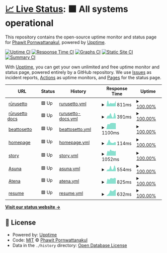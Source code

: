 # [📈 Live Status](https://status.helloyeew.dev): <!--live status--> **🟩 All systems operational**

This repository contains the open-source uptime monitor and status page for [Phawit Pornwattanakul](helloyeew.dev), powered by [Upptime](https://github.com/upptime/upptime).

[![Uptime CI](https://github.com/helloyeew/site-uptime-monitor/workflows/Uptime%20CI/badge.svg)](https://github.com/helloyeew/site-uptime-monitor/actions?query=workflow%3A%22Uptime+CI%22)
[![Response Time CI](https://github.com/helloyeew/site-uptime-monitor/workflows/Response%20Time%20CI/badge.svg)](https://github.com/helloyeew/site-uptime-monitor/actions?query=workflow%3A%22Response+Time+CI%22)
[![Graphs CI](https://github.com/helloyeew/site-uptime-monitor/workflows/Graphs%20CI/badge.svg)](https://github.com/helloyeew/site-uptime-monitor/actions?query=workflow%3A%22Graphs+CI%22)
[![Static Site CI](https://github.com/helloyeew/site-uptime-monitor/workflows/Static%20Site%20CI/badge.svg)](https://github.com/helloyeew/site-uptime-monitor/actions?query=workflow%3A%22Static+Site+CI%22)
[![Summary CI](https://github.com/helloyeew/site-uptime-monitor/workflows/Summary%20CI/badge.svg)](https://github.com/helloyeew/site-uptime-monitor/actions?query=workflow%3A%22Summary+CI%22)

With [Upptime](https://upptime.js.org), you can get your own unlimited and free uptime monitor and status page, powered entirely by a GitHub repository. We use [Issues](https://github.com/helloyeew/site-uptime-monitor/issues) as incident reports, [Actions](https://github.com/helloyeew/site-uptime-monitor/actions) as uptime monitors, and [Pages](https://status.helloyeew.dev) for the status page.

<!--start: status pages-->
<!-- This summary is generated by Upptime (https://github.com/upptime/upptime) -->
<!-- Do not edit this manually, your changes will be overwritten -->
<!-- prettier-ignore -->
| URL | Status | History | Response Time | Uptime |
| --- | ------ | ------- | ------------- | ------ |
| <img alt="" src="https://icons.duckduckgo.com/ip3/rulesets.info.ico" height="13"> [rūrusetto](https://rulesets.info/) | 🟩 Up | [rurusetto.yml](https://github.com/HelloYeew/site-uptime-monitor/commits/HEAD/history/rurusetto.yml) | <details><summary><img alt="Response time graph" src="./graphs/rurusetto/response-time-week.png" height="20"> 811ms</summary><br><a href="https://helloyeew.github.io/site-uptime-monitor/history/rurusetto"><img alt="Response time 675" src="https://img.shields.io/endpoint?url=https%3A%2F%2Fraw.githubusercontent.com%2FHelloYeew%2Fsite-uptime-monitor%2FHEAD%2Fapi%2Frurusetto%2Fresponse-time.json"></a><br><a href="https://helloyeew.github.io/site-uptime-monitor/history/rurusetto"><img alt="24-hour response time 1299" src="https://img.shields.io/endpoint?url=https%3A%2F%2Fraw.githubusercontent.com%2FHelloYeew%2Fsite-uptime-monitor%2FHEAD%2Fapi%2Frurusetto%2Fresponse-time-day.json"></a><br><a href="https://helloyeew.github.io/site-uptime-monitor/history/rurusetto"><img alt="7-day response time 811" src="https://img.shields.io/endpoint?url=https%3A%2F%2Fraw.githubusercontent.com%2FHelloYeew%2Fsite-uptime-monitor%2FHEAD%2Fapi%2Frurusetto%2Fresponse-time-week.json"></a><br><a href="https://helloyeew.github.io/site-uptime-monitor/history/rurusetto"><img alt="30-day response time 787" src="https://img.shields.io/endpoint?url=https%3A%2F%2Fraw.githubusercontent.com%2FHelloYeew%2Fsite-uptime-monitor%2FHEAD%2Fapi%2Frurusetto%2Fresponse-time-month.json"></a><br><a href="https://helloyeew.github.io/site-uptime-monitor/history/rurusetto"><img alt="1-year response time 712" src="https://img.shields.io/endpoint?url=https%3A%2F%2Fraw.githubusercontent.com%2FHelloYeew%2Fsite-uptime-monitor%2FHEAD%2Fapi%2Frurusetto%2Fresponse-time-year.json"></a></details> | <details><summary><a href="https://helloyeew.github.io/site-uptime-monitor/history/rurusetto">100.00%</a></summary><a href="https://helloyeew.github.io/site-uptime-monitor/history/rurusetto"><img alt="All-time uptime 99.99%" src="https://img.shields.io/endpoint?url=https%3A%2F%2Fraw.githubusercontent.com%2FHelloYeew%2Fsite-uptime-monitor%2FHEAD%2Fapi%2Frurusetto%2Fuptime.json"></a><br><a href="https://helloyeew.github.io/site-uptime-monitor/history/rurusetto"><img alt="24-hour uptime 100.00%" src="https://img.shields.io/endpoint?url=https%3A%2F%2Fraw.githubusercontent.com%2FHelloYeew%2Fsite-uptime-monitor%2FHEAD%2Fapi%2Frurusetto%2Fuptime-day.json"></a><br><a href="https://helloyeew.github.io/site-uptime-monitor/history/rurusetto"><img alt="7-day uptime 100.00%" src="https://img.shields.io/endpoint?url=https%3A%2F%2Fraw.githubusercontent.com%2FHelloYeew%2Fsite-uptime-monitor%2FHEAD%2Fapi%2Frurusetto%2Fuptime-week.json"></a><br><a href="https://helloyeew.github.io/site-uptime-monitor/history/rurusetto"><img alt="30-day uptime 100.00%" src="https://img.shields.io/endpoint?url=https%3A%2F%2Fraw.githubusercontent.com%2FHelloYeew%2Fsite-uptime-monitor%2FHEAD%2Fapi%2Frurusetto%2Fuptime-month.json"></a><br><a href="https://helloyeew.github.io/site-uptime-monitor/history/rurusetto"><img alt="1-year uptime 100.00%" src="https://img.shields.io/endpoint?url=https%3A%2F%2Fraw.githubusercontent.com%2FHelloYeew%2Fsite-uptime-monitor%2FHEAD%2Fapi%2Frurusetto%2Fuptime-year.json"></a></details>
| <img alt="" src="https://icons.duckduckgo.com/ip3/docs.rulesets.info.ico" height="13"> [rūrusetto docs](https://docs.rulesets.info/) | 🟩 Up | [rurusetto-docs.yml](https://github.com/HelloYeew/site-uptime-monitor/commits/HEAD/history/rurusetto-docs.yml) | <details><summary><img alt="Response time graph" src="./graphs/rurusetto-docs/response-time-week.png" height="20"> 391ms</summary><br><a href="https://helloyeew.github.io/site-uptime-monitor/history/rurusetto-docs"><img alt="Response time 301" src="https://img.shields.io/endpoint?url=https%3A%2F%2Fraw.githubusercontent.com%2FHelloYeew%2Fsite-uptime-monitor%2FHEAD%2Fapi%2Frurusetto-docs%2Fresponse-time.json"></a><br><a href="https://helloyeew.github.io/site-uptime-monitor/history/rurusetto-docs"><img alt="24-hour response time 415" src="https://img.shields.io/endpoint?url=https%3A%2F%2Fraw.githubusercontent.com%2FHelloYeew%2Fsite-uptime-monitor%2FHEAD%2Fapi%2Frurusetto-docs%2Fresponse-time-day.json"></a><br><a href="https://helloyeew.github.io/site-uptime-monitor/history/rurusetto-docs"><img alt="7-day response time 391" src="https://img.shields.io/endpoint?url=https%3A%2F%2Fraw.githubusercontent.com%2FHelloYeew%2Fsite-uptime-monitor%2FHEAD%2Fapi%2Frurusetto-docs%2Fresponse-time-week.json"></a><br><a href="https://helloyeew.github.io/site-uptime-monitor/history/rurusetto-docs"><img alt="30-day response time 328" src="https://img.shields.io/endpoint?url=https%3A%2F%2Fraw.githubusercontent.com%2FHelloYeew%2Fsite-uptime-monitor%2FHEAD%2Fapi%2Frurusetto-docs%2Fresponse-time-month.json"></a><br><a href="https://helloyeew.github.io/site-uptime-monitor/history/rurusetto-docs"><img alt="1-year response time 281" src="https://img.shields.io/endpoint?url=https%3A%2F%2Fraw.githubusercontent.com%2FHelloYeew%2Fsite-uptime-monitor%2FHEAD%2Fapi%2Frurusetto-docs%2Fresponse-time-year.json"></a></details> | <details><summary><a href="https://helloyeew.github.io/site-uptime-monitor/history/rurusetto-docs">100.00%</a></summary><a href="https://helloyeew.github.io/site-uptime-monitor/history/rurusetto-docs"><img alt="All-time uptime 99.98%" src="https://img.shields.io/endpoint?url=https%3A%2F%2Fraw.githubusercontent.com%2FHelloYeew%2Fsite-uptime-monitor%2FHEAD%2Fapi%2Frurusetto-docs%2Fuptime.json"></a><br><a href="https://helloyeew.github.io/site-uptime-monitor/history/rurusetto-docs"><img alt="24-hour uptime 100.00%" src="https://img.shields.io/endpoint?url=https%3A%2F%2Fraw.githubusercontent.com%2FHelloYeew%2Fsite-uptime-monitor%2FHEAD%2Fapi%2Frurusetto-docs%2Fuptime-day.json"></a><br><a href="https://helloyeew.github.io/site-uptime-monitor/history/rurusetto-docs"><img alt="7-day uptime 100.00%" src="https://img.shields.io/endpoint?url=https%3A%2F%2Fraw.githubusercontent.com%2FHelloYeew%2Fsite-uptime-monitor%2FHEAD%2Fapi%2Frurusetto-docs%2Fuptime-week.json"></a><br><a href="https://helloyeew.github.io/site-uptime-monitor/history/rurusetto-docs"><img alt="30-day uptime 100.00%" src="https://img.shields.io/endpoint?url=https%3A%2F%2Fraw.githubusercontent.com%2FHelloYeew%2Fsite-uptime-monitor%2FHEAD%2Fapi%2Frurusetto-docs%2Fuptime-month.json"></a><br><a href="https://helloyeew.github.io/site-uptime-monitor/history/rurusetto-docs"><img alt="1-year uptime 100.00%" src="https://img.shields.io/endpoint?url=https%3A%2F%2Fraw.githubusercontent.com%2FHelloYeew%2Fsite-uptime-monitor%2FHEAD%2Fapi%2Frurusetto-docs%2Fuptime-year.json"></a></details>
| <img alt="" src="https://icons.duckduckgo.com/ip3/beatsets.info.ico" height="13"> [beattosetto](https://beatsets.info/) | 🟩 Up | [beattosetto.yml](https://github.com/HelloYeew/site-uptime-monitor/commits/HEAD/history/beattosetto.yml) | <details><summary><img alt="Response time graph" src="./graphs/beattosetto/response-time-week.png" height="20"> 1100ms</summary><br><a href="https://helloyeew.github.io/site-uptime-monitor/history/beattosetto"><img alt="Response time 1051" src="https://img.shields.io/endpoint?url=https%3A%2F%2Fraw.githubusercontent.com%2FHelloYeew%2Fsite-uptime-monitor%2FHEAD%2Fapi%2Fbeattosetto%2Fresponse-time.json"></a><br><a href="https://helloyeew.github.io/site-uptime-monitor/history/beattosetto"><img alt="24-hour response time 1095" src="https://img.shields.io/endpoint?url=https%3A%2F%2Fraw.githubusercontent.com%2FHelloYeew%2Fsite-uptime-monitor%2FHEAD%2Fapi%2Fbeattosetto%2Fresponse-time-day.json"></a><br><a href="https://helloyeew.github.io/site-uptime-monitor/history/beattosetto"><img alt="7-day response time 1100" src="https://img.shields.io/endpoint?url=https%3A%2F%2Fraw.githubusercontent.com%2FHelloYeew%2Fsite-uptime-monitor%2FHEAD%2Fapi%2Fbeattosetto%2Fresponse-time-week.json"></a><br><a href="https://helloyeew.github.io/site-uptime-monitor/history/beattosetto"><img alt="30-day response time 1031" src="https://img.shields.io/endpoint?url=https%3A%2F%2Fraw.githubusercontent.com%2FHelloYeew%2Fsite-uptime-monitor%2FHEAD%2Fapi%2Fbeattosetto%2Fresponse-time-month.json"></a><br><a href="https://helloyeew.github.io/site-uptime-monitor/history/beattosetto"><img alt="1-year response time 1066" src="https://img.shields.io/endpoint?url=https%3A%2F%2Fraw.githubusercontent.com%2FHelloYeew%2Fsite-uptime-monitor%2FHEAD%2Fapi%2Fbeattosetto%2Fresponse-time-year.json"></a></details> | <details><summary><a href="https://helloyeew.github.io/site-uptime-monitor/history/beattosetto">100.00%</a></summary><a href="https://helloyeew.github.io/site-uptime-monitor/history/beattosetto"><img alt="All-time uptime 100.00%" src="https://img.shields.io/endpoint?url=https%3A%2F%2Fraw.githubusercontent.com%2FHelloYeew%2Fsite-uptime-monitor%2FHEAD%2Fapi%2Fbeattosetto%2Fuptime.json"></a><br><a href="https://helloyeew.github.io/site-uptime-monitor/history/beattosetto"><img alt="24-hour uptime 100.00%" src="https://img.shields.io/endpoint?url=https%3A%2F%2Fraw.githubusercontent.com%2FHelloYeew%2Fsite-uptime-monitor%2FHEAD%2Fapi%2Fbeattosetto%2Fuptime-day.json"></a><br><a href="https://helloyeew.github.io/site-uptime-monitor/history/beattosetto"><img alt="7-day uptime 100.00%" src="https://img.shields.io/endpoint?url=https%3A%2F%2Fraw.githubusercontent.com%2FHelloYeew%2Fsite-uptime-monitor%2FHEAD%2Fapi%2Fbeattosetto%2Fuptime-week.json"></a><br><a href="https://helloyeew.github.io/site-uptime-monitor/history/beattosetto"><img alt="30-day uptime 100.00%" src="https://img.shields.io/endpoint?url=https%3A%2F%2Fraw.githubusercontent.com%2FHelloYeew%2Fsite-uptime-monitor%2FHEAD%2Fapi%2Fbeattosetto%2Fuptime-month.json"></a><br><a href="https://helloyeew.github.io/site-uptime-monitor/history/beattosetto"><img alt="1-year uptime 100.00%" src="https://img.shields.io/endpoint?url=https%3A%2F%2Fraw.githubusercontent.com%2FHelloYeew%2Fsite-uptime-monitor%2FHEAD%2Fapi%2Fbeattosetto%2Fuptime-year.json"></a></details>
| <img alt="" src="https://icons.duckduckgo.com/ip3/helloyeew.dev.ico" height="13"> [homepage](https://helloyeew.dev/) | 🟩 Up | [homepage.yml](https://github.com/HelloYeew/site-uptime-monitor/commits/HEAD/history/homepage.yml) | <details><summary><img alt="Response time graph" src="./graphs/homepage/response-time-week.png" height="20"> 114ms</summary><br><a href="https://helloyeew.github.io/site-uptime-monitor/history/homepage"><img alt="Response time 174" src="https://img.shields.io/endpoint?url=https%3A%2F%2Fraw.githubusercontent.com%2FHelloYeew%2Fsite-uptime-monitor%2FHEAD%2Fapi%2Fhomepage%2Fresponse-time.json"></a><br><a href="https://helloyeew.github.io/site-uptime-monitor/history/homepage"><img alt="24-hour response time 104" src="https://img.shields.io/endpoint?url=https%3A%2F%2Fraw.githubusercontent.com%2FHelloYeew%2Fsite-uptime-monitor%2FHEAD%2Fapi%2Fhomepage%2Fresponse-time-day.json"></a><br><a href="https://helloyeew.github.io/site-uptime-monitor/history/homepage"><img alt="7-day response time 114" src="https://img.shields.io/endpoint?url=https%3A%2F%2Fraw.githubusercontent.com%2FHelloYeew%2Fsite-uptime-monitor%2FHEAD%2Fapi%2Fhomepage%2Fresponse-time-week.json"></a><br><a href="https://helloyeew.github.io/site-uptime-monitor/history/homepage"><img alt="30-day response time 117" src="https://img.shields.io/endpoint?url=https%3A%2F%2Fraw.githubusercontent.com%2FHelloYeew%2Fsite-uptime-monitor%2FHEAD%2Fapi%2Fhomepage%2Fresponse-time-month.json"></a><br><a href="https://helloyeew.github.io/site-uptime-monitor/history/homepage"><img alt="1-year response time 122" src="https://img.shields.io/endpoint?url=https%3A%2F%2Fraw.githubusercontent.com%2FHelloYeew%2Fsite-uptime-monitor%2FHEAD%2Fapi%2Fhomepage%2Fresponse-time-year.json"></a></details> | <details><summary><a href="https://helloyeew.github.io/site-uptime-monitor/history/homepage">100.00%</a></summary><a href="https://helloyeew.github.io/site-uptime-monitor/history/homepage"><img alt="All-time uptime 99.88%" src="https://img.shields.io/endpoint?url=https%3A%2F%2Fraw.githubusercontent.com%2FHelloYeew%2Fsite-uptime-monitor%2FHEAD%2Fapi%2Fhomepage%2Fuptime.json"></a><br><a href="https://helloyeew.github.io/site-uptime-monitor/history/homepage"><img alt="24-hour uptime 100.00%" src="https://img.shields.io/endpoint?url=https%3A%2F%2Fraw.githubusercontent.com%2FHelloYeew%2Fsite-uptime-monitor%2FHEAD%2Fapi%2Fhomepage%2Fuptime-day.json"></a><br><a href="https://helloyeew.github.io/site-uptime-monitor/history/homepage"><img alt="7-day uptime 100.00%" src="https://img.shields.io/endpoint?url=https%3A%2F%2Fraw.githubusercontent.com%2FHelloYeew%2Fsite-uptime-monitor%2FHEAD%2Fapi%2Fhomepage%2Fuptime-week.json"></a><br><a href="https://helloyeew.github.io/site-uptime-monitor/history/homepage"><img alt="30-day uptime 100.00%" src="https://img.shields.io/endpoint?url=https%3A%2F%2Fraw.githubusercontent.com%2FHelloYeew%2Fsite-uptime-monitor%2FHEAD%2Fapi%2Fhomepage%2Fuptime-month.json"></a><br><a href="https://helloyeew.github.io/site-uptime-monitor/history/homepage"><img alt="1-year uptime 99.70%" src="https://img.shields.io/endpoint?url=https%3A%2F%2Fraw.githubusercontent.com%2FHelloYeew%2Fsite-uptime-monitor%2FHEAD%2Fapi%2Fhomepage%2Fuptime-year.json"></a></details>
| <img alt="" src="https://icons.duckduckgo.com/ip3/story.helloyeew.dev.ico" height="13"> [story](https://story.helloyeew.dev/) | 🟩 Up | [story.yml](https://github.com/HelloYeew/site-uptime-monitor/commits/HEAD/history/story.yml) | <details><summary><img alt="Response time graph" src="./graphs/story/response-time-week.png" height="20"> 1052ms</summary><br><a href="https://helloyeew.github.io/site-uptime-monitor/history/story"><img alt="Response time 1580" src="https://img.shields.io/endpoint?url=https%3A%2F%2Fraw.githubusercontent.com%2FHelloYeew%2Fsite-uptime-monitor%2FHEAD%2Fapi%2Fstory%2Fresponse-time.json"></a><br><a href="https://helloyeew.github.io/site-uptime-monitor/history/story"><img alt="24-hour response time 996" src="https://img.shields.io/endpoint?url=https%3A%2F%2Fraw.githubusercontent.com%2FHelloYeew%2Fsite-uptime-monitor%2FHEAD%2Fapi%2Fstory%2Fresponse-time-day.json"></a><br><a href="https://helloyeew.github.io/site-uptime-monitor/history/story"><img alt="7-day response time 1052" src="https://img.shields.io/endpoint?url=https%3A%2F%2Fraw.githubusercontent.com%2FHelloYeew%2Fsite-uptime-monitor%2FHEAD%2Fapi%2Fstory%2Fresponse-time-week.json"></a><br><a href="https://helloyeew.github.io/site-uptime-monitor/history/story"><img alt="30-day response time 1051" src="https://img.shields.io/endpoint?url=https%3A%2F%2Fraw.githubusercontent.com%2FHelloYeew%2Fsite-uptime-monitor%2FHEAD%2Fapi%2Fstory%2Fresponse-time-month.json"></a><br><a href="https://helloyeew.github.io/site-uptime-monitor/history/story"><img alt="1-year response time 1553" src="https://img.shields.io/endpoint?url=https%3A%2F%2Fraw.githubusercontent.com%2FHelloYeew%2Fsite-uptime-monitor%2FHEAD%2Fapi%2Fstory%2Fresponse-time-year.json"></a></details> | <details><summary><a href="https://helloyeew.github.io/site-uptime-monitor/history/story">100.00%</a></summary><a href="https://helloyeew.github.io/site-uptime-monitor/history/story"><img alt="All-time uptime 99.49%" src="https://img.shields.io/endpoint?url=https%3A%2F%2Fraw.githubusercontent.com%2FHelloYeew%2Fsite-uptime-monitor%2FHEAD%2Fapi%2Fstory%2Fuptime.json"></a><br><a href="https://helloyeew.github.io/site-uptime-monitor/history/story"><img alt="24-hour uptime 100.00%" src="https://img.shields.io/endpoint?url=https%3A%2F%2Fraw.githubusercontent.com%2FHelloYeew%2Fsite-uptime-monitor%2FHEAD%2Fapi%2Fstory%2Fuptime-day.json"></a><br><a href="https://helloyeew.github.io/site-uptime-monitor/history/story"><img alt="7-day uptime 100.00%" src="https://img.shields.io/endpoint?url=https%3A%2F%2Fraw.githubusercontent.com%2FHelloYeew%2Fsite-uptime-monitor%2FHEAD%2Fapi%2Fstory%2Fuptime-week.json"></a><br><a href="https://helloyeew.github.io/site-uptime-monitor/history/story"><img alt="30-day uptime 100.00%" src="https://img.shields.io/endpoint?url=https%3A%2F%2Fraw.githubusercontent.com%2FHelloYeew%2Fsite-uptime-monitor%2FHEAD%2Fapi%2Fstory%2Fuptime-month.json"></a><br><a href="https://helloyeew.github.io/site-uptime-monitor/history/story"><img alt="1-year uptime 99.80%" src="https://img.shields.io/endpoint?url=https%3A%2F%2Fraw.githubusercontent.com%2FHelloYeew%2Fsite-uptime-monitor%2FHEAD%2Fapi%2Fstory%2Fuptime-year.json"></a></details>
| <img alt="" src="https://icons.duckduckgo.com/ip3/asuna.helloyeew.dev.ico" height="13"> [Asuna](https://asuna.helloyeew.dev/) | 🟩 Up | [asuna.yml](https://github.com/HelloYeew/site-uptime-monitor/commits/HEAD/history/asuna.yml) | <details><summary><img alt="Response time graph" src="./graphs/asuna/response-time-week.png" height="20"> 554ms</summary><br><a href="https://helloyeew.github.io/site-uptime-monitor/history/asuna"><img alt="Response time 557" src="https://img.shields.io/endpoint?url=https%3A%2F%2Fraw.githubusercontent.com%2FHelloYeew%2Fsite-uptime-monitor%2FHEAD%2Fapi%2Fasuna%2Fresponse-time.json"></a><br><a href="https://helloyeew.github.io/site-uptime-monitor/history/asuna"><img alt="24-hour response time 379" src="https://img.shields.io/endpoint?url=https%3A%2F%2Fraw.githubusercontent.com%2FHelloYeew%2Fsite-uptime-monitor%2FHEAD%2Fapi%2Fasuna%2Fresponse-time-day.json"></a><br><a href="https://helloyeew.github.io/site-uptime-monitor/history/asuna"><img alt="7-day response time 554" src="https://img.shields.io/endpoint?url=https%3A%2F%2Fraw.githubusercontent.com%2FHelloYeew%2Fsite-uptime-monitor%2FHEAD%2Fapi%2Fasuna%2Fresponse-time-week.json"></a><br><a href="https://helloyeew.github.io/site-uptime-monitor/history/asuna"><img alt="30-day response time 574" src="https://img.shields.io/endpoint?url=https%3A%2F%2Fraw.githubusercontent.com%2FHelloYeew%2Fsite-uptime-monitor%2FHEAD%2Fapi%2Fasuna%2Fresponse-time-month.json"></a><br><a href="https://helloyeew.github.io/site-uptime-monitor/history/asuna"><img alt="1-year response time 505" src="https://img.shields.io/endpoint?url=https%3A%2F%2Fraw.githubusercontent.com%2FHelloYeew%2Fsite-uptime-monitor%2FHEAD%2Fapi%2Fasuna%2Fresponse-time-year.json"></a></details> | <details><summary><a href="https://helloyeew.github.io/site-uptime-monitor/history/asuna">100.00%</a></summary><a href="https://helloyeew.github.io/site-uptime-monitor/history/asuna"><img alt="All-time uptime 99.99%" src="https://img.shields.io/endpoint?url=https%3A%2F%2Fraw.githubusercontent.com%2FHelloYeew%2Fsite-uptime-monitor%2FHEAD%2Fapi%2Fasuna%2Fuptime.json"></a><br><a href="https://helloyeew.github.io/site-uptime-monitor/history/asuna"><img alt="24-hour uptime 100.00%" src="https://img.shields.io/endpoint?url=https%3A%2F%2Fraw.githubusercontent.com%2FHelloYeew%2Fsite-uptime-monitor%2FHEAD%2Fapi%2Fasuna%2Fuptime-day.json"></a><br><a href="https://helloyeew.github.io/site-uptime-monitor/history/asuna"><img alt="7-day uptime 100.00%" src="https://img.shields.io/endpoint?url=https%3A%2F%2Fraw.githubusercontent.com%2FHelloYeew%2Fsite-uptime-monitor%2FHEAD%2Fapi%2Fasuna%2Fuptime-week.json"></a><br><a href="https://helloyeew.github.io/site-uptime-monitor/history/asuna"><img alt="30-day uptime 100.00%" src="https://img.shields.io/endpoint?url=https%3A%2F%2Fraw.githubusercontent.com%2FHelloYeew%2Fsite-uptime-monitor%2FHEAD%2Fapi%2Fasuna%2Fuptime-month.json"></a><br><a href="https://helloyeew.github.io/site-uptime-monitor/history/asuna"><img alt="1-year uptime 99.99%" src="https://img.shields.io/endpoint?url=https%3A%2F%2Fraw.githubusercontent.com%2FHelloYeew%2Fsite-uptime-monitor%2FHEAD%2Fapi%2Fasuna%2Fuptime-year.json"></a></details>
| <img alt="" src="https://icons.duckduckgo.com/ip3/atena.helloyeew.dev.ico" height="13"> [Atena](https://atena.helloyeew.dev/) | 🟩 Up | [atena.yml](https://github.com/HelloYeew/site-uptime-monitor/commits/HEAD/history/atena.yml) | <details><summary><img alt="Response time graph" src="./graphs/atena/response-time-week.png" height="20"> 825ms</summary><br><a href="https://helloyeew.github.io/site-uptime-monitor/history/atena"><img alt="Response time 904" src="https://img.shields.io/endpoint?url=https%3A%2F%2Fraw.githubusercontent.com%2FHelloYeew%2Fsite-uptime-monitor%2FHEAD%2Fapi%2Fatena%2Fresponse-time.json"></a><br><a href="https://helloyeew.github.io/site-uptime-monitor/history/atena"><img alt="24-hour response time 862" src="https://img.shields.io/endpoint?url=https%3A%2F%2Fraw.githubusercontent.com%2FHelloYeew%2Fsite-uptime-monitor%2FHEAD%2Fapi%2Fatena%2Fresponse-time-day.json"></a><br><a href="https://helloyeew.github.io/site-uptime-monitor/history/atena"><img alt="7-day response time 825" src="https://img.shields.io/endpoint?url=https%3A%2F%2Fraw.githubusercontent.com%2FHelloYeew%2Fsite-uptime-monitor%2FHEAD%2Fapi%2Fatena%2Fresponse-time-week.json"></a><br><a href="https://helloyeew.github.io/site-uptime-monitor/history/atena"><img alt="30-day response time 778" src="https://img.shields.io/endpoint?url=https%3A%2F%2Fraw.githubusercontent.com%2FHelloYeew%2Fsite-uptime-monitor%2FHEAD%2Fapi%2Fatena%2Fresponse-time-month.json"></a><br><a href="https://helloyeew.github.io/site-uptime-monitor/history/atena"><img alt="1-year response time 904" src="https://img.shields.io/endpoint?url=https%3A%2F%2Fraw.githubusercontent.com%2FHelloYeew%2Fsite-uptime-monitor%2FHEAD%2Fapi%2Fatena%2Fresponse-time-year.json"></a></details> | <details><summary><a href="https://helloyeew.github.io/site-uptime-monitor/history/atena">100.00%</a></summary><a href="https://helloyeew.github.io/site-uptime-monitor/history/atena"><img alt="All-time uptime 100.00%" src="https://img.shields.io/endpoint?url=https%3A%2F%2Fraw.githubusercontent.com%2FHelloYeew%2Fsite-uptime-monitor%2FHEAD%2Fapi%2Fatena%2Fuptime.json"></a><br><a href="https://helloyeew.github.io/site-uptime-monitor/history/atena"><img alt="24-hour uptime 100.00%" src="https://img.shields.io/endpoint?url=https%3A%2F%2Fraw.githubusercontent.com%2FHelloYeew%2Fsite-uptime-monitor%2FHEAD%2Fapi%2Fatena%2Fuptime-day.json"></a><br><a href="https://helloyeew.github.io/site-uptime-monitor/history/atena"><img alt="7-day uptime 100.00%" src="https://img.shields.io/endpoint?url=https%3A%2F%2Fraw.githubusercontent.com%2FHelloYeew%2Fsite-uptime-monitor%2FHEAD%2Fapi%2Fatena%2Fuptime-week.json"></a><br><a href="https://helloyeew.github.io/site-uptime-monitor/history/atena"><img alt="30-day uptime 100.00%" src="https://img.shields.io/endpoint?url=https%3A%2F%2Fraw.githubusercontent.com%2FHelloYeew%2Fsite-uptime-monitor%2FHEAD%2Fapi%2Fatena%2Fuptime-month.json"></a><br><a href="https://helloyeew.github.io/site-uptime-monitor/history/atena"><img alt="1-year uptime 100.00%" src="https://img.shields.io/endpoint?url=https%3A%2F%2Fraw.githubusercontent.com%2FHelloYeew%2Fsite-uptime-monitor%2FHEAD%2Fapi%2Fatena%2Fuptime-year.json"></a></details>
| <img alt="" src="https://icons.duckduckgo.com/ip3/resume.helloyeew.dev.ico" height="13"> [resume](https://resume.helloyeew.dev/) | 🟩 Up | [resume.yml](https://github.com/HelloYeew/site-uptime-monitor/commits/HEAD/history/resume.yml) | <details><summary><img alt="Response time graph" src="./graphs/resume/response-time-week.png" height="20"> 632ms</summary><br><a href="https://helloyeew.github.io/site-uptime-monitor/history/resume"><img alt="Response time 626" src="https://img.shields.io/endpoint?url=https%3A%2F%2Fraw.githubusercontent.com%2FHelloYeew%2Fsite-uptime-monitor%2FHEAD%2Fapi%2Fresume%2Fresponse-time.json"></a><br><a href="https://helloyeew.github.io/site-uptime-monitor/history/resume"><img alt="24-hour response time 168" src="https://img.shields.io/endpoint?url=https%3A%2F%2Fraw.githubusercontent.com%2FHelloYeew%2Fsite-uptime-monitor%2FHEAD%2Fapi%2Fresume%2Fresponse-time-day.json"></a><br><a href="https://helloyeew.github.io/site-uptime-monitor/history/resume"><img alt="7-day response time 632" src="https://img.shields.io/endpoint?url=https%3A%2F%2Fraw.githubusercontent.com%2FHelloYeew%2Fsite-uptime-monitor%2FHEAD%2Fapi%2Fresume%2Fresponse-time-week.json"></a><br><a href="https://helloyeew.github.io/site-uptime-monitor/history/resume"><img alt="30-day response time 628" src="https://img.shields.io/endpoint?url=https%3A%2F%2Fraw.githubusercontent.com%2FHelloYeew%2Fsite-uptime-monitor%2FHEAD%2Fapi%2Fresume%2Fresponse-time-month.json"></a><br><a href="https://helloyeew.github.io/site-uptime-monitor/history/resume"><img alt="1-year response time 626" src="https://img.shields.io/endpoint?url=https%3A%2F%2Fraw.githubusercontent.com%2FHelloYeew%2Fsite-uptime-monitor%2FHEAD%2Fapi%2Fresume%2Fresponse-time-year.json"></a></details> | <details><summary><a href="https://helloyeew.github.io/site-uptime-monitor/history/resume">100.00%</a></summary><a href="https://helloyeew.github.io/site-uptime-monitor/history/resume"><img alt="All-time uptime 100.00%" src="https://img.shields.io/endpoint?url=https%3A%2F%2Fraw.githubusercontent.com%2FHelloYeew%2Fsite-uptime-monitor%2FHEAD%2Fapi%2Fresume%2Fuptime.json"></a><br><a href="https://helloyeew.github.io/site-uptime-monitor/history/resume"><img alt="24-hour uptime 100.00%" src="https://img.shields.io/endpoint?url=https%3A%2F%2Fraw.githubusercontent.com%2FHelloYeew%2Fsite-uptime-monitor%2FHEAD%2Fapi%2Fresume%2Fuptime-day.json"></a><br><a href="https://helloyeew.github.io/site-uptime-monitor/history/resume"><img alt="7-day uptime 100.00%" src="https://img.shields.io/endpoint?url=https%3A%2F%2Fraw.githubusercontent.com%2FHelloYeew%2Fsite-uptime-monitor%2FHEAD%2Fapi%2Fresume%2Fuptime-week.json"></a><br><a href="https://helloyeew.github.io/site-uptime-monitor/history/resume"><img alt="30-day uptime 100.00%" src="https://img.shields.io/endpoint?url=https%3A%2F%2Fraw.githubusercontent.com%2FHelloYeew%2Fsite-uptime-monitor%2FHEAD%2Fapi%2Fresume%2Fuptime-month.json"></a><br><a href="https://helloyeew.github.io/site-uptime-monitor/history/resume"><img alt="1-year uptime 100.00%" src="https://img.shields.io/endpoint?url=https%3A%2F%2Fraw.githubusercontent.com%2FHelloYeew%2Fsite-uptime-monitor%2FHEAD%2Fapi%2Fresume%2Fuptime-year.json"></a></details>

<!--end: status pages-->

[**Visit our status website →**](https://status.helloyeew.dev)

## 📄 License

- Powered by: [Upptime](https://github.com/upptime/upptime)
- Code: [MIT](./LICENSE) © [Phawit Pornwattanakul](helloyeew.dev)
- Data in the `./history` directory: [Open Database License](https://opendatacommons.org/licenses/odbl/1-0/)
